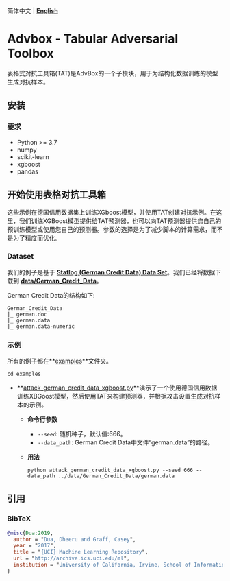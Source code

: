 简体中文 | **[English](/AdvBox/tabular_adversarial_toolbox/README.md)**

# Advbox - Tabular Adversarial Toolbox
表格式对抗工具箱(TAT)是AdvBox的一个子模块，用于为结构化数据训练的模型生成对抗样本。

## 安装
### 要求
- Python >= 3.7
- numpy
- scikit-learn
- xgboost
- pandas

## 开始使用表格对抗工具箱

这些示例在德国信用数据集上训练XGboost模型，并使用TAT创建对抗示例。在这里，我们训练XGBoost模型提供给TAT预测器，也可以向TAT预测器提供您自己的预训练模型或使用您自己的预测器。参数的选择是为了减少脚本的计算需求，而不是为了精度而优化。

### Dataset
我们的例子是基于 **[Statlog (German Credit Data) Data Set](https://archive.ics.uci.edu/ml/datasets/statlog+(german+credit+data))**。我们已经将数据下载到 **[data/German_Credit_Data](/AdvBox/tabular_adversarial_toolbox/data/German_Credit_Data)**。

German Credit Data的结构如下:

```
German_Credit_Data
|_ german.doc
|_ german.data
|_ german.data-numeric
```

### 示例
所有的例子都在**[examples](/AdvBox/tabular_adversarial_toolbox/examples)**文件夹。

```
cd examples
```

- **[attack_german_credit_data_xgboost.py](/AdvBox/tabular_adversarial_toolbox/examples/attack_german_credit_data_xgboost.py)**演示了一个使用德国信用数据训练XBGoost模型，然后使用TAT来构建预测器，并根据攻击设置生成对抗样本的示例。
  - **命令行参数**
    - `--seed`: 随机种子，默认值:666。
    - `--data_path`: German Credit Data中文件“german.data”的路径。
  - **用法**

    ```
    python attack_german_credit_data_xgboost.py --seed 666 --data_path ../data/German_Credit_Data/german.data
    ```

## 引用

### BibTeX

```bibtex
@misc{Dua:2019,
  author = "Dua, Dheeru and Graff, Casey",
  year = "2017",
  title = "{UCI} Machine Learning Repository",
  url = "http://archive.ics.uci.edu/ml",
  institution = "University of California, Irvine, School of Information and Computer Sciences"
}
```


